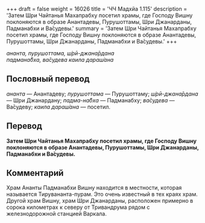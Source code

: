 +++
draft = false
weight = 16026
title = 'ЧЧ Мадхйа 1.115'
description = 'Затем Шри Чайтанья Махапрабху посетил храмы, где Господу Вишну поклоняются в образе Анантадевы, Пурушоттамы, Шри Джанарданы, Падманабхи и Ва̄судевы.'
summary = 'Затем Шри Чайтанья Махапрабху посетил храмы, где Господу Вишну поклоняются в образе Анантадевы, Пурушоттамы, Шри Джанарданы, Падманабхи и Ва̄судевы.'
+++

_ананта, пурушоттама, ш́рӣ-джана̄рдана  
падмана̄бха, ва̄судева каила дараш́ана_

## Пословный перевод

_ананта_ — Анантадеву; _пурушоттама_ — Пурушоттаму; _ш́рӣ_\-_джана̄рдана_ — Шри Джанардану; _падма_\-_на̄бха_ — Падманабху; _ва̄судева_ — Ва̄судеву; _каила_ _дараш́ана_ — посетил.

## Перевод

**Затем Шри Чайтанья Махапрабху посетил храмы, где Господу Вишну поклоняются в образе Анантадевы, Пурушоттамы, Шри Джанарданы, Падманабхи и Ва̄судевы.**

## Комментарий

Храм Ананты Падманабхи Вишну находится в местности, которая называется Тирувананта-пурам. Это очень известный в тех краях храм. Другой храм Вишну, храм Шри Джанарданы, расположен примерно в сорока километрах к северу от Тривандрума рядом с железнодорожной станцией Варкала.
